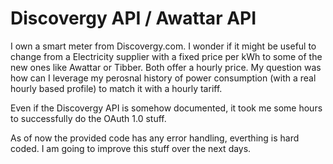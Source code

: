 # Discovergy API / Awattar API

I own a smart meter from Discovergy.com. I wonder if it might be useful to change from a Electricity supplier with a fixed price per kWh to some of the new ones like Awattar or Tibber. Both offer a hourly price.
My question was how can I leverage my perosnal history of power consumption (with a real hourly based profile) to match it with a hourly tariff.

Even if the Discovergy API is somehow documented, it took me some hours to successfully do the OAuth 1.0 stuff.

As of now the provided code has any error handling, everthing is hard coded. I am going to improve this stuff over the next days.
